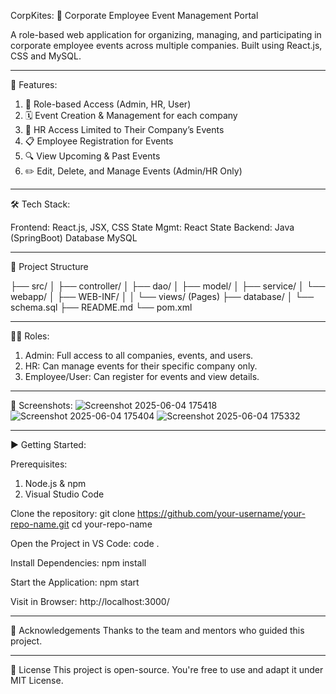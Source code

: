 CorpKites: 🏢 Corporate Employee Event Management Portal

A role-based web application for organizing, managing, and participating in corporate employee events across multiple companies. Built using React.js, CSS and MySQL.

----

🚀 Features: 

1. 👤 Role-based Access (Admin, HR, User)
2. 🗓️ Event Creation & Management for each company
3. 🏢 HR Access Limited to Their Company’s Events
4. 📋 Employee Registration for Events
5. 🔍 View Upcoming & Past Events
6. ✏️ Edit, Delete, and Manage Events (Admin/HR Only)

----

🛠️ Tech Stack:

Frontend:	React.js, JSX, CSS
State Mgmt: React State
Backend:	Java (SpringBoot)
Database	MySQL

---

📁 Project Structure

├── src/
│   ├── controller/
│   ├── dao/
│   ├── model/
│   ├── service/
│   └── webapp/
│       ├── WEB-INF/
│       │   └── views/ (Pages)
├── database/
│   └── schema.sql
├── README.md
└── pom.xml

---

🧑‍💼 Roles:

1. Admin: Full access to all companies, events, and users.
2. HR: Can manage events for their specific company only.
3. Employee/User: Can register for events and view details.

-----

📸 Screenshots:
![Screenshot 2025-06-04 175418](https://github.com/user-attachments/assets/26d7c854-5dea-4343-a6a3-6b7191d439ab)
![Screenshot 2025-06-04 175404](https://github.com/user-attachments/assets/ec3946e6-1bf3-42c8-8eec-f3b2c2dd72ea)
![Screenshot 2025-06-04 175332](https://github.com/user-attachments/assets/cb1fc56d-28a2-4c09-a8ae-7462738a83d0)

---

▶️ Getting Started:

Prerequisites: 

1. Node.js & npm
2. Visual Studio Code
   
Clone the repository:
git clone https://github.com/your-username/your-repo-name.git
cd your-repo-name

Open the Project in VS Code: code .

Install Dependencies: npm install

Start the Application: npm start

Visit in Browser: http://localhost:3000/

----


🙌 Acknowledgements
Thanks to the team and mentors who guided this project.

----

📃 License
This project is open-source. You're free to use and adapt it under MIT License.
